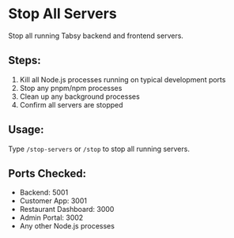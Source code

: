 # Stop All Servers

Stop all running Tabsy backend and frontend servers.

## Steps:
1. Kill all Node.js processes running on typical development ports
2. Stop any pnpm/npm processes
3. Clean up any background processes
4. Confirm all servers are stopped

## Usage:
Type `/stop-servers` or `/stop` to stop all running servers.

## Ports Checked:
- Backend: 5001
- Customer App: 3001
- Restaurant Dashboard: 3000
- Admin Portal: 3002
- Any other Node.js processes